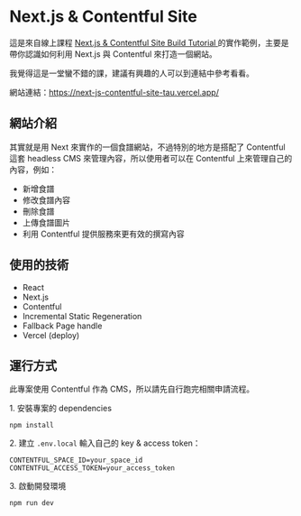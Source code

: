 # Next.js & Contentful Site

這是來自線上課程 [Next.js & Contentful Site Build Tutorial ](https://www.youtube.com/watch?v=m9mNsYJbkNg&list=PL4cUxeGkcC9jClk8wl1yJcN3Zlrr8YSA1) 的實作範例，主要是帶你認識如何利用 Next.js 與 Contentful 來打造一個網站。

我覺得這是一堂蠻不錯的課，建議有興趣的人可以到連結中參考看看。

網站連結：https://next-js-contentful-site-tau.vercel.app/

## 網站介紹

其實就是用 Next 來實作的一個食譜網站，不過特別的地方是搭配了 Contentful 這套 headless CMS 來管理內容，所以使用者可以在 Contentful 上來管理自己的內容，例如：

- 新增食譜
- 修改食譜內容
- 刪除食譜
- 上傳食譜圖片
- 利用 Contentful 提供服務來更有效的撰寫內容

## 使用的技術

- React
- Next.js
- Contentful
- Incremental Static Regeneration
- Fallback Page handle
- Vercel (deploy)

## 運行方式

此專案使用 Contentful 作為 CMS，所以請先自行跑完相關申請流程。

1\. 安裝專案的 dependencies

```
npm install
```

2\. 建立 `.env.local` 輸入自己的 key & access token：

```
CONTENTFUL_SPACE_ID=your_space_id
CONTENTFUL_ACCESS_TOKEN=your_access_token
```

3\. 啟動開發環境

```
npm run dev
```
